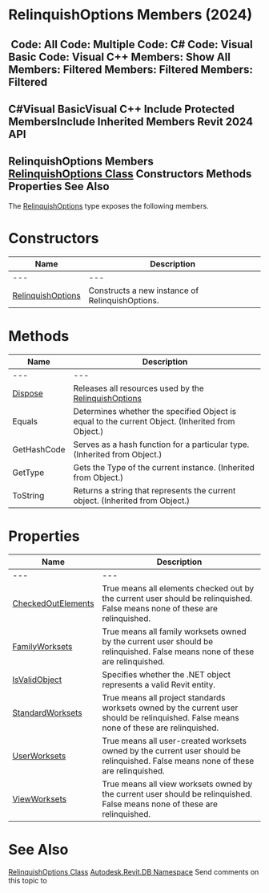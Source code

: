 # RelinquishOptions Members (2024)

﻿
 Code: All Code: Multiple Code: C# Code: Visual Basic Code: Visual C++  Members: Show All Members: Filtered Members: Filtered Members: Filtered   
---  
C#Visual BasicVisual C++
Include Protected MembersInclude Inherited Members
Revit 2024 API  
---  
RelinquishOptions Members  
[RelinquishOptions Class](af30374c-7e99-d52e-f648-c5969e91e9d8.md "RelinquishOptions Class") Constructors Methods Properties See Also  
---  
The [RelinquishOptions](af30374c-7e99-d52e-f648-c5969e91e9d8.md "RelinquishOptions Class") type exposes the following members.
# Constructors
| Name | Description |
| --- | --- |
| --- | --- | --- |
| [RelinquishOptions](43eab4bb-c555-07f7-11b1-e029c009299a.md "RelinquishOptions Constructor") | Constructs a new instance of RelinquishOptions. |

# Methods
| Name | Description |
| --- | --- |
| --- | --- | --- |
| [Dispose](b34aef29-a25f-fa94-70ef-f8eeefa31f28.md "Dispose Method") | Releases all resources used by the [RelinquishOptions](af30374c-7e99-d52e-f648-c5969e91e9d8.md "RelinquishOptions Class") |
| Equals | Determines whether the specified Object is equal to the current Object. (Inherited from Object.) |
| GetHashCode | Serves as a hash function for a particular type.  (Inherited from Object.) |
| GetType | Gets the Type of the current instance. (Inherited from Object.) |
| ToString | Returns a string that represents the current object. (Inherited from Object.) |

# Properties
| Name | Description |
| --- | --- |
| --- | --- | --- |
| [CheckedOutElements](f27cd543-0f50-245d-bf54-fd96e044ada1.md "CheckedOutElements Property") | True means all elements checked out by the current user should be relinquished. False means none of these are relinquished. |
| [FamilyWorksets](e1576858-8be8-f173-21bf-c6224e98aa17.md "FamilyWorksets Property") | True means all family worksets owned by the current user should be relinquished. False means none of these are relinquished. |
| [IsValidObject](ef0eed52-60f5-281c-50a7-aefec87b8f0f.md "IsValidObject Property") | Specifies whether the .NET object represents a valid Revit entity. |
| [StandardWorksets](315b02cc-9794-0541-d727-ebe8ec2d770c.md "StandardWorksets Property") | True means all project standards worksets owned by the current user should be relinquished. False means none of these are relinquished. |
| [UserWorksets](3eac6440-7a8e-4dfb-2bf2-7be55ecb2488.md "UserWorksets Property") | True means all user-created worksets owned by the current user should be relinquished. False means none of these are relinquished. |
| [ViewWorksets](1ecc9687-31c2-5b2f-b604-4b73f1c52d38.md "ViewWorksets Property") | True means all view worksets owned by the current user should be relinquished. False means none of these are relinquished. |

# See Also
[RelinquishOptions Class](af30374c-7e99-d52e-f648-c5969e91e9d8.md "RelinquishOptions Class")
[Autodesk.Revit.DB Namespace](87546ba7-461b-c646-cbb1-2cb8f5bff8b2.md "Autodesk.Revit.DB Namespace")
Send comments on this topic to 